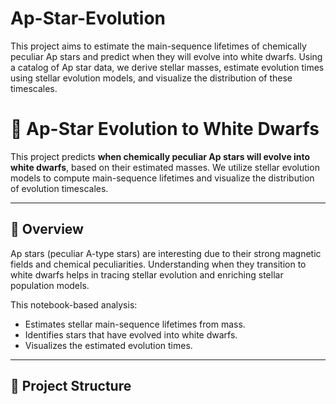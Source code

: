 # Ap-Star-Evolution
This project aims to estimate the main-sequence lifetimes of chemically peculiar Ap stars and predict when they will evolve into white dwarfs. Using a catalog of Ap star data, we derive stellar masses, estimate evolution times using stellar evolution models, and visualize the distribution of these timescales.
# 🌟 Ap-Star Evolution to White Dwarfs

This project predicts **when chemically peculiar Ap stars will evolve into white dwarfs**, based on their estimated masses. We utilize stellar evolution models to compute main-sequence lifetimes and visualize the distribution of evolution timescales.

---

## 🔭 Overview

Ap stars (peculiar A-type stars) are interesting due to their strong magnetic fields and chemical peculiarities. Understanding when they transition to white dwarfs helps in tracing stellar evolution and enriching stellar population models.

This notebook-based analysis:

- Estimates stellar main-sequence lifetimes from mass.
- Identifies stars that have evolved into white dwarfs.
- Visualizes the estimated evolution times.

---

## 📁 Project Structure

